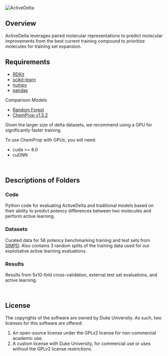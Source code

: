 
![ActiveDelta](https://github.com/RekerLab/ActiveDelta/assets/127516906/c5424406-01cc-4571-8179-8610d184ff3b)

## Overview

ActiveDelta leverages paired molecular representations to predict molecular improvements from the best current training compound to prioritize molecules for training set expansion.  

## Requirements
* [RDKit](https://www.rdkit.org/docs/Install.html)
* [scikit-learn](https://scikit-learn.org/stable/)
* [numpy](https://numpy.org/)
* [pandas](https://github.com/pandas-dev/pandas)

Comparison Models
* [Random Forest](https://scikit-learn.org/stable/modules/generated/sklearn.ensemble.RandomForestRegressor.html)
* [ChemProp v1.5.2](https://github.com/chemprop/chemprop)

Given the larger size of delta datasets, we recommend using a GPU for significantly faster training.

To use ChemProp with GPUs, you will need:
* cuda >= 8.0
* cuDNN

<br />


## Descriptions of Folders

### Code

Python code for evaluating ActiveDelta and traditional models based on their ability to predict potency differences between two molecules and perform active learning.

### Datasets

Curated data for 56 potency benchmarking training and test sets from [SIMPD](https://chemrxiv.org/engage/chemrxiv/article-details/6406049e6642bf8c8f10e189). 
Also contains 3 random splits of the training data used for our exploitative active learning evaluations.

### Results

Results from 5x10-fold cross-validation, external test set evaluations, and active learning.

<br />

## License

The copyrights of the software are owned by Duke University. As such, two licenses for this software are offered:
1. An open-source license under the GPLv2 license for non-commercial academic use.
2. A custom license with Duke University, for commercial use or uses without the GPLv2 license restrictions. 
